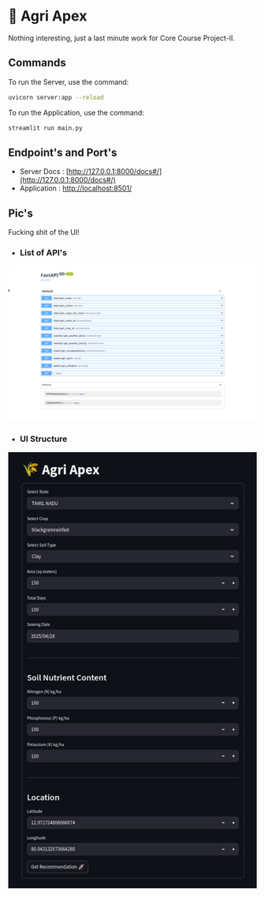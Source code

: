 # 🌾 Agri Apex

Nothing interesting, just a last minute work for Core Course Project-II.


## Commands

To run the Server, use the command:
```bash
uvicorn server:app --reload
```

To run the Application, use the command:
```bash
streamlit run main.py
```


## Endpoint's and Port's

- Server Docs : [http://127.0.0.1:8000/docs#/](http://127.0.0.1:8000/docs#/)
- Application : [http://localhost:8501/](http://localhost:8501/)


## Pic's

Fucking shit of the UI!

- ### List of API's
![API](./asserts/api.jpg)

- ### UI Structure
![UI](./asserts/ui.jpg)
